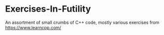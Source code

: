 # Exercises-In-Futility
An assortment of small crumbs of C++ code, mostly various exercises from https://www.learncpp.com/

